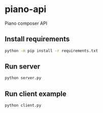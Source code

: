 # piano-api
Piano composer API

## Install requirements

```bash
python -m pip install -r requirements.txt
```

## Run server

```bash
python server.py
```

## Run client example

```bash
python client.py
```